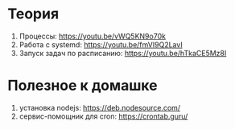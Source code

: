 # Теория
1) Процессы: https://youtu.be/vWQ5KN9o70k
2) Работа с systemd: https://youtu.be/fmVI9Q2LavI
3) Запуск задач по расписанию: https://youtu.be/hTkaCE5Mz8I

# Полезное к домашке
1) установка nodejs: https://deb.nodesource.com/
2) сервис-помощник для cron: https://crontab.guru/
